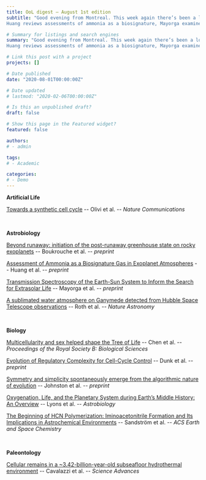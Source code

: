 ```yaml
---
title: OoL digest — August 1st edition
subtitle: "Good evening from Montreal. This week again there’s been a lot of very interesting research in fields related to the OoL. First, we have a paper in the field of Artificial Life, from Olivi, that reviews approaches for recreating a functional cell cycle in an artificial cell. In Astrobiology, Boukrouche develops a band-grey model to be applied on rocky exoplanets in a runaway greenhouse state,
Huang reviews assessments of ammonia as a biosignature, Mayorga examines the Earth’s transmission spectra in order to determine if current methologies are sufficient to detect biosignature in similar exoplanetary spectra and Roth reports the detection by HST of a sublimated water atmosphere on Ganymede. We also have several papers in Biology: Chen examines how  multicellularity can explain phylogenic patterns, Dunk investigates how complexity arises in cell-cycle regulation, Johnston analyzes the emergence of symmetry in the context of an algorithmic picture of evolution, Lyons reviews oxygen production in Earth’s middle history, and Sandström examines how HCN dimerization may be a key step in the formation of various prebiotic building blocks. Finally, in Paleontology we have a paper by Cavalazzi that reports the discovery of a 3.5 Gyr microfossil in South Africa. Happy reading !"

# Summary for listings and search engines
summary: "Good evening from Montreal. This week again there’s been a lot of very interesting research in fields related to the OoL. First, we have a paper in the field of Artificial Life, from Olivi, that reviews approaches for recreating a functional cell cycle in an artificial cell. In Astrobiology, Boukrouche develops a band-grey model to be applied on rocky exoplanets in a runaway greenhouse state,
Huang reviews assessments of ammonia as a biosignature, Mayorga examines the Earth’s transmission spectra in order to determine if current methologies are sufficient to detect biosignature in similar exoplanetary spectra and Roth reports the detection by HST of a sublimated water atmosphere on Ganymede. We also have several papers in Biology: Chen examines how  multicellularity can explain phylogenic patterns, Dunk investigates how complexity arises in cell-cycle regulation, Johnston analyzes the emergence of symmetry in the context of an algorithmic picture of evolution, Lyons reviews oxygen production in Earth’s middle history, and Sandström examines how HCN dimerization may be a key step in the formation of various prebiotic building blocks. Finally, in Paleontology we have a paper by Cavalazzi that reports the discovery of a 3.5 Gyr microfossil in South Africa. Happy reading !"

# Link this post with a project
projects: []

# Date published
date: "2020-08-01T00:00:00Z"

# Date updated
# lastmod: "2020-02-06T00:00:00Z"

# Is this an unpublished draft?
draft: false

# Show this page in the Featured widget?
featured: false

authors:
# - admin

tags:
# - Academic

categories:
# - Demo
---
```


**Artificial Life**

[Towards a synthetic cell cycle](https://doi.org/10.1038/s41467-021-24772-8) -- Olivi et al. -- *Nature Communications*

<br>

**Astrobiology**

[Beyond runaway: initiation of the post-runaway greenhouse state on rocky exoplanets](http://arxiv.org/abs/2107.14150) -- Boukrouche et al. -- *preprint*

[Assessment of Ammonia as a Biosignature Gas in Exoplanet Atmospheres](http://arxiv.org/abs/2107.12424) -- Huang et al. -- *preprint*

[Transmission Spectroscopy of the Earth-Sun System to Inform the Search for Extrasolar Life](http://arxiv.org/abs/2107.13652) -- Mayorga et al. -- *preprint*

[A sublimated water atmosphere on Ganymede detected from Hubble Space Telescope observations](https://doi.org/10.1038/s41550-021-01426-9) -- Roth et al. -- *Nature Astronomy*

<br>

**Biology**

[Multicellularity and sex helped shape the Tree of Life](https://doi.org/10.1098/rspb.2021.1265) -- Chen et al. -- *Proceedings of the Royal Society B: Biological Sciences*

[Evolution of Regulatory Complexity for Cell-Cycle Control](https://doi.org/10.1101/2021.07.28.454145) -- Dunk et al. -- *preprint*

[Symmetry and simplicity spontaneously emerge from the algorithmic nature of evolution](https://doi.org/10.1101/2021.07.28.454038) -- Johnston et al. -- *preprint*

[Oxygenation, Life, and the Planetary System during Earth’s Middle History: An Overview](https://doi.org/10.1089/ast.2020.2418) -- Lyons et al. -- *Astrobiology*

[The Beginning of HCN Polymerization: Iminoacetonitrile Formation and Its Implications in Astrochemical Environments](https://doi.org/10.1021/acsearthspacechem.1c00195) -- Sandström et al. -- *ACS Earth and Space Chemistry*

<br>

**Paleontology**

[Cellular remains in a ~3.42-billion-year-old subseafloor hydrothermal environment](https://doi.org/10.1126/sciadv.abf3963) -- Cavalazzi et al. -- *Science Advances*
